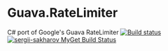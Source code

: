 # Guava.RateLimiter
C# port of Google's Guava RateLimiter
[![Build status](https://ci.appveyor.com/api/projects/status/eup426879pyqy8pi?svg=true)](https://ci.appveyor.com/project/sergii-sakharov/guava-ratelimiter)
[![sergii-sakharov MyGet Build Status](https://www.myget.org/BuildSource/Badge/sergii-sakharov?identifier=80274d4b-1ba8-4b0e-8ccb-a478d16655b6)](https://www.myget.org/)

